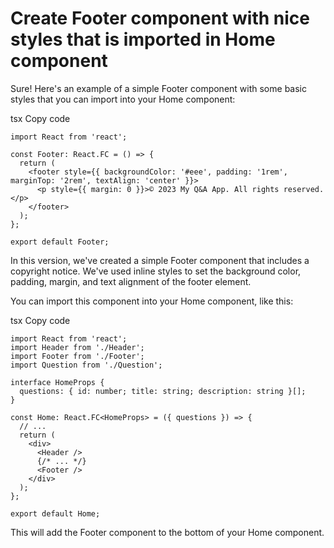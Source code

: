 # Create Footer component with nice styles that is imported in Home component

Sure! Here's an example of a simple Footer component with some basic styles that you can import into your Home component:

tsx
Copy code

```
import React from 'react';

const Footer: React.FC = () => {
  return (
    <footer style={{ backgroundColor: '#eee', padding: '1rem', marginTop: '2rem', textAlign: 'center' }}>
      <p style={{ margin: 0 }}>© 2023 My Q&A App. All rights reserved.</p>
    </footer>
  );
};

export default Footer;
```

In this version, we've created a simple Footer component that includes a copyright notice. We've used inline styles to set the background color, padding, margin, and text alignment of the footer element.

You can import this component into your Home component, like this:

tsx
Copy code

```
import React from 'react';
import Header from './Header';
import Footer from './Footer';
import Question from './Question';

interface HomeProps {
  questions: { id: number; title: string; description: string }[];
}

const Home: React.FC<HomeProps> = ({ questions }) => {
  // ...
  return (
    <div>
      <Header />
      {/* ... */}
      <Footer />
    </div>
  );
};

export default Home;
```

This will add the Footer component to the bottom of your Home component.
